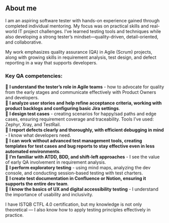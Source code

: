 ## About me

I am an aspiring software tester with hands-on experience gained through completed individual mentoring. My focus was on practical skills and real-world IT project challenges. I’ve learned testing tools and techniques while also developing a strong tester’s mindset—quality-driven, detail-oriented, and collaborative.<br/>

My work emphasizes quality assurance (QA) in Agile (Scrum) projects, along with growing skills in requirement analysis, test design, and defect reporting in a way that supports developers.<br/>

### Key QA competencies:<br/>

🔹 **I understand the tester’s role in Agile teams** - how to advocate for quality from the early stages and communicate effectively with Product Owners and developers.<br/>
🔹 **I analyze user stories and help refine acceptance criteria, working with product backlogs and configuring basic Jira settings**.<br/>
🔹 **I design test cases** - creating scenarios for happy/sad paths and edge cases, ensuring requirement coverage and traceability. Tools I’ve used: Zephyr, Xray, and TestRail.<br/>
🔹 **I report defects clearly and thoroughly, with efficient debugging in mind** - I know what developers need.<br/>
🔹 **I can work without advanced test management tools, creating templates for test cases and bug reports to stay effective even in less automated environments**.<br/>
🔹 **I’m familiar with ATDD, BDD, and shift-left approaches** - I see the value of early QA involvement in requirement analysis.<br/>
🔹 **I perform exploratory testing** - using mind maps, analyzing the dev console, and conducting session-based testing with test charters.<br/>
🔹 **I create test documentation in Confluence or Notion, ensuring it supports the entire dev team**.<br/>
🔹 **I know the basics of UX and digital accessibility testing** - I understand the importance of usability and inclusivity.<br/>

I have ISTQB CTFL 4.0 certification, but my knowledge is not only theoretical — I also know how to apply testing principles effectively in practice.

